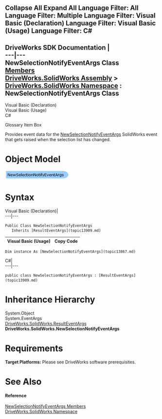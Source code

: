 Collapse All Expand All Language Filter: All  Language Filter: Multiple  Language Filter: Visual Basic (Declaration) Language Filter: Visual Basic (Usage) Language Filter: C#  
---  
DriveWorks SDK Documentation  |   
---|---  
NewSelectionNotifyEventArgs Class   
[Members](topic13868.md)   
[DriveWorks.SolidWorks Assembly](topic13342.md) > [DriveWorks.SolidWorks Namespace](topic13345.md) : NewSelectionNotifyEventArgs Class  
---  
  
Visual Basic (Declaration)    
Visual Basic (Usage)    
C# 

Glossary Item Box

Provides event data for the [NewSelectionNotifyEventArgs](topic13867.md) SolidWorks event that gets raised when the selection list has changed. 

# Object Model

![](dotnetdiagramimages/image762.png)

# Syntax

Visual Basic (Declaration)|   
---|---  
      
    
    Public Class NewSelectionNotifyEventArgs 
       Inherits [ResultEventArgs](topic13909.md)  
  
Visual Basic (Usage)| Copy Code  
---|---  
      
    
    Dim instance As [NewSelectionNotifyEventArgs](topic13867.md)  
  
C#|   
---|---  
      
    
    public class NewSelectionNotifyEventArgs : [ResultEventArgs](topic13909.md)   
  
# Inheritance Hierarchy

System.Object  
System.EventArgs  
[DriveWorks.SolidWorks.ResultEventArgs](topic13909.md)  
**DriveWorks.SolidWorks.NewSelectionNotifyEventArgs**  


# Requirements

**Target Platforms:** Please see DriveWorks software prerequisites.

# See Also

#### Reference

[NewSelectionNotifyEventArgs Members](topic13868.md)   
[DriveWorks.SolidWorks Namespace](topic13345.md)


